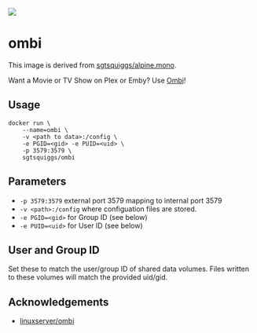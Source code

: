 [![](https://images.microbadger.com/badges/image/sgtsquiggs/ombi.svg)](https://microbadger.com/images/sgtsquiggs/ombi)

# ombi

This image is derived from [sgtsquiggs/alpine.mono](https://hub.docker.com/r/sgtsquiggs/alpine.mono/).

Want a Movie or TV Show on Plex or Emby? Use [Ombi](https://github.com/tidusjar/Ombi)!

## Usage
```
docker run \
    --name=ombi \
    -v <path to data>:/config \
    -e PGID=<gid> -e PUID=<uid> \
    -p 3579:3579 \
    sgtsquiggs/ombi
```

## Parameters
* `-p 3579:3579` external port 3579 mapping to internal port 3579
* `-v <path>:/config` where configuation files are stored.
* `-e PGID=<gid>` for Group ID (see below)
* `-e PUID=<uid>` for User ID (see below)

## User and Group ID
Set these to match the user/group ID of shared data volumes. Files written to these volumes will match the
provided uid/gid.

## Acknowledgements

* [linuxserver/ombi](https://github.com/linuxserver/docker-ombi)
